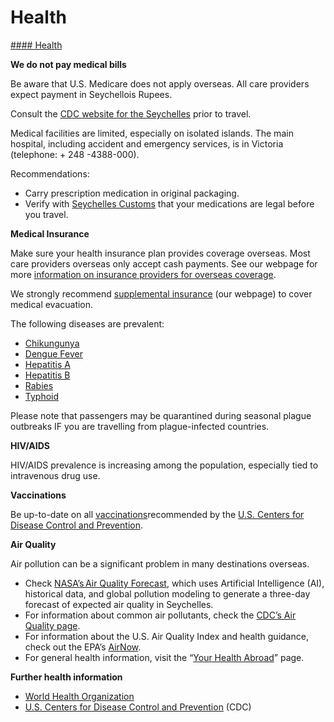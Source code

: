 # Health

[#### Health](javascript:void(0); "Health")

**We do not pay medical bills**

Be aware that U.S. Medicare does not apply overseas. All care providers expect payment in Seychellois Rupees.

Consult the [CDC website for the Seychelles](https://wwwnc.cdc.gov/travel/destinations/traveler/none/seychelles) prior to travel.  
  
Medical facilities are limited, especially on isolated islands. The main hospital, including accident and emergency services, is in Victoria (telephone: + 248 -4388-000).  
  
Recommendations:

* Carry prescription medication in original packaging.
* Verify with [Seychelles Customs](https://src.gov.sc/customs-and-excises/#Import_and_Export) that your medications are legal before you travel.

**Medical Insurance**

Make sure your health insurance plan provides coverage overseas. Most care providers overseas only accept cash payments. See our webpage for more [information on insurance providers for overseas coverage](http://travel.state.gov/content/passports/en/go/health/insurance-providers.html).

We strongly recommend [supplemental insurance](http://travel.state.gov/content/passports/english/go/health/insurance-providers.html) (our webpage) to cover medical evacuation.

The following diseases are prevalent:

* [Chikungunya](http://www.cdc.gov/chikungunya/)
* [Dengue Fever](http://www.cdc.gov/Dengue/)
* [Hepatitis A](http://wwwnc.cdc.gov/travel/yellowbook/2016/infectious-diseases-related-to-travel/hepatitis-a)
* [Hepatitis B](http://wwwnc.cdc.gov/travel/yellowbook/2012/chapter-3-infectious-diseases-related-to-travel/hepatitis-b)
* [Rabies](http://wwwnc.cdc.gov/travel/yellowbook/2016/infectious-diseases-related-to-travel/rabies)
* [Typhoid](http://wwwnc.cdc.gov/travel/yellowbook/2012/chapter-3-infectious-diseases-related-to-travel/typhoid-and-paratyphoid-fever)

Please note that passengers may be quarantined during seasonal plague outbreaks IF you are travelling from plague-infected countries.

**HIV/AIDS**

HIV/AIDS prevalence is increasing among the population, especially tied to intravenous drug use.

**Vaccinations**

Be up-to-date on all [vaccinations](https://wwwnc.cdc.gov/travel/destinations/list)recommended by the [U.S. Centers for Disease Control and Prevention](https://wwwnc.cdc.gov/travel/).

**Air Quality**

Air pollution can be a significant problem in many destinations overseas.

* Check [NASA’s Air Quality Forecast](https://aeronet.gsfc.nasa.gov/new_web/aqforecast), which uses Artificial Intelligence (AI), historical data, and global pollution modeling to generate a three-day forecast of expected air quality in Seychelles.
* For information about common air pollutants, check the [CDC’s Air Quality page](https://www.cdc.gov/air-quality/pollutants/).
* For information about the U.S. Air Quality Index and health guidance, check out the EPA’s [AirNow](https://www.airnow.gov/aqi/aqi-basics/).
* For general health information, visit the “[Your Health Abroad](https://travel.state.gov/content/travel/en/international-travel/before-you-go/your-health-abroad.html)” page.

**Further health information**

* [World Health Organization](https://www.who.int/countries)
* [U.S. Centers for Disease Control and Prevention](http://wwwnc.cdc.gov/travel/) (CDC)